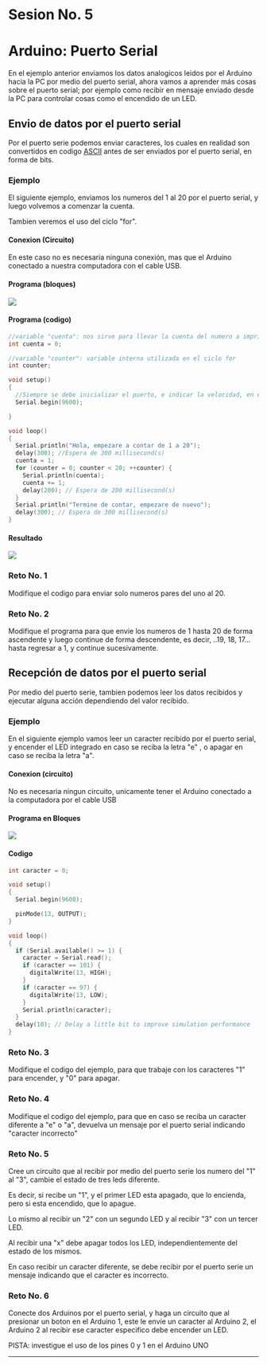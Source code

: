 # Sesion No. 5

# Arduino: Puerto Serial

En el ejemplo anterior enviamos los datos analogicos leidos por el Arduino hacia la PC por medio del puerto serial, ahora vamos a aprender más cosas sobre el puerto serial; por ejemplo como recibir en mensaje enviado desde la PC para controlar cosas como el encendido de un LED.

## Envio de datos por el puerto serial

Por el puerto serie podemos enviar caracteres, los cuales en realidad son convertidos en codigo [ASCII](https://www.ascii-code.com) antes de ser enviados por el puerto serial, en forma de bits.

### Ejemplo

El siguiente ejemplo, enviamos los numeros del 1 al 20 por el puerto serial, y luego volvemos a comenzar la cuenta.

Tambien veremos el uso del ciclo "for".

#### Conexion (Circuito)

En este caso no es necesaria ninguna conexión, mas que el Arduino conectado a nuestra computadora con el cable USB.

#### Programa (bloques)

![](cuenta-puerto-serie-bloques.png)

#### Programa (codigo)

```cpp
//variable "cuenta": nos sirve para llevar la cuenta del numero a imprimir por el puerto serie
int cuenta = 0;

//variable "counter": variable interna utilizada en el ciclo for
int counter;

void setup()
{ 
  //Siempre se debe inicializar el puerto, e indicar la velocidad, en este caso a 9600 bits por segundo
  Serial.begin(9600);

}

void loop()
{
  Serial.println("Hola, empezare a contar de 1 a 20");
  delay(300); //Espera de 300 millisecond(s)
  cuenta = 1;
  for (counter = 0; counter < 20; ++counter) {
    Serial.println(cuenta);
    cuenta += 1;
    delay(200); // Espera de 200 millisecond(s)
  }
  Serial.println("Termine de contar, empezare de nuevo");
  delay(300); // Espera de 300 millisecond(s)
}
```

#### Resultado

![](conteo-serie.gif)

### Reto No. 1
Modifique el codigo para enviar solo numeros pares del uno al 20.

### Reto No. 2
Modifique el programa para que envie los numeros de 1 hasta 20 de forma ascendente y luego continue de forma descendente, es decir, ..19, 18, 17... hasta regresar a 1, y continue sucesivamente.


## Recepción de datos por el puerto serial

Por medio del puerto serie, tambien podemos leer los datos recibidos y ejecutar alguna acción dependiendo del valor recibido.

### Ejemplo

En el siguiente ejemplo vamos leer un caracter recibido por el puerto serial, y encender el LED integrado en caso se reciba la letra "e" , o apagar en caso se reciba la letra "a".

#### Conexion (circuito)

No es necesaria ningun circuito, unicamente tener el Arduino conectado a la computadora por el cable USB

#### Programa en Bloques

![](leer-puerto-serial.png)

#### Codigo

```cpp
int caracter = 0;

void setup()
{
  Serial.begin(9600);

  pinMode(13, OUTPUT);
}

void loop()
{
  if (Serial.available() >= 1) {
    caracter = Serial.read();
    if (caracter == 101) {
      digitalWrite(13, HIGH);
    }
    if (caracter == 97) {
      digitalWrite(13, LOW);
    }
    Serial.println(caracter);
  }
  delay(10); // Delay a little bit to improve simulation performance
}
```

### Reto No. 3
Modifique el codigo del ejemplo, para que trabaje con los caracteres "1" para encender, y "0" para apagar.

### Reto No. 4
Modifique el codigo del ejemplo, para que en caso se reciba un caracter diferente a "e" o "a", devuelva un mensaje por el puerto serial indicando "caracter incorrecto"

### Reto No. 5
Cree un circuito que al recibir por medio del puerto serie los numero del "1" al "3", cambie el estado de tres leds diferente. 

Es decir, si recibe un "1", y el primer LED esta apagado, que lo encienda, pero si esta encendido, que lo apague.

Lo mismo al recibir un "2" con un segundo LED y al recibir "3" con un tercer LED.

Al recibir una "x" debe apagar todos los LED, independientemente del estado de los mismos.

En caso recibir un caracter diferente, se debe recibir por el puerto serie un mensaje indicando que el caracter es incorrecto.

### Reto No. 6
Conecte dos Arduinos por el puerto serial, y haga un circuito que al presionar un boton en el Arduino 1, este le envíe un caracter al Arduino 2, el Arduino 2 al recibir ese caracter especifico debe encender un LED.

PISTA: investigue el uso de los pines 0 y 1 en el Arduino UNO

---


